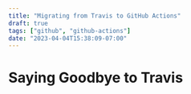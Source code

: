 ```yaml
---
title: "Migrating from Travis to GitHub Actions"
draft: true
tags: ["github", "github-actions"]
date: "2023-04-04T15:38:09-07:00"
---
```


# Saying Goodbye to Travis
